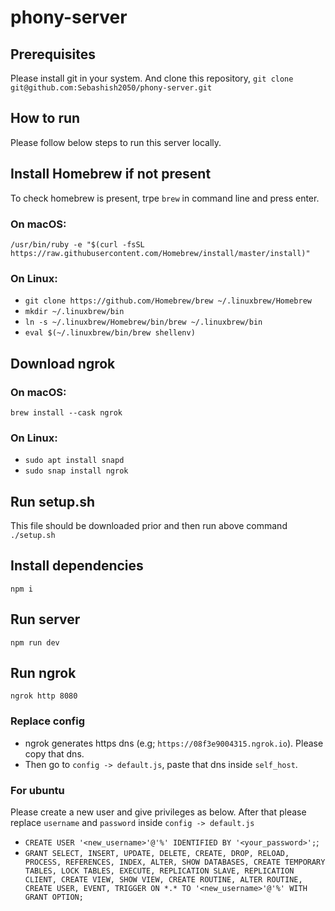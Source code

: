 # phony-server

## Prerequisites
Please install git in your system. And clone this repository,
`git clone git@github.com:Sebashish2050/phony-server.git`
## How to run
Please follow below steps to run this server locally.
## Install Homebrew if not present
To check homebrew is present, trpe `brew` in command line and press enter.
### On macOS:
`/usr/bin/ruby -e "$(curl -fsSL https://raw.githubusercontent.com/Homebrew/install/master/install)"`
### On Linux:
- `git clone https://github.com/Homebrew/brew ~/.linuxbrew/Homebrew`
- `mkdir ~/.linuxbrew/bin`
- `ln -s ~/.linuxbrew/Homebrew/bin/brew ~/.linuxbrew/bin`
- `eval $(~/.linuxbrew/bin/brew shellenv)`
## Download ngrok
### On macOS:
`brew install --cask ngrok`
### On Linux:
- `sudo apt install snapd`
- `sudo snap install ngrok`
## Run setup.sh
This file should be downloaded prior and then run above command
`./setup.sh`

## Install dependencies
`npm i`
## Run server
`npm run dev`

## Run ngrok
`ngrok http 8080`

### Replace config
- ngrok generates https dns (e.g; `https://08f3e9004315.ngrok.io`). Please copy that dns.
- Then go to `config -> default.js`, paste that dns inside `self_host`.
### For ubuntu 
Please create a new user and give privileges as below. After that please replace `username` and `password` inside `config -> default.js`
- `CREATE USER '<new_username>'@'%' IDENTIFIED BY '<your_password>';`;
- `GRANT SELECT, INSERT, UPDATE, DELETE, CREATE, DROP, RELOAD, PROCESS, REFERENCES, INDEX, ALTER, SHOW DATABASES, CREATE TEMPORARY TABLES, LOCK TABLES, EXECUTE, REPLICATION SLAVE, REPLICATION CLIENT, CREATE VIEW, SHOW VIEW, CREATE ROUTINE, ALTER ROUTINE, CREATE USER, EVENT, TRIGGER ON *.* TO '<new_username>'@'%' WITH GRANT OPTION;`